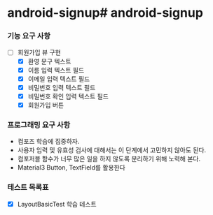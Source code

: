 # android-signup# android-signup

### 기능 요구 사항
- [ ] 회원가입 뷰 구현
  - [x] 환영 문구 텍스트
  - [x] 이름 입력 텍스트 필드
  - [x] 이메일 입력 텍스트 필드
  - [x] 비밀번호 입력 텍스트 필드
  - [x] 비밀번호 확인 입력 텍스트 필드
  - [x] 회원가입 버튼

### 프로그래밍 요구 사항
- 컴포즈 학습에 집중하자.
- 사용자 입력 및 유효성 검사에 대해서는 이 단계에서 고민하지 않아도 된다.
- 컴포저블 함수가 너무 많은 일을 하지 않도록 분리하기 위해 노력해 본다.
- Material3 Button, TextField를 활용한다

### 테스트 목록표

- [x] LayoutBasicTest 학습 테스트